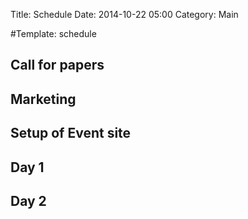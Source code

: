 Title: Schedule
Date: 2014-10-22 05:00
Category: Main


#Template: schedule

## Call for papers

## Marketing

## Setup of Event site

## Day 1

## Day 2
